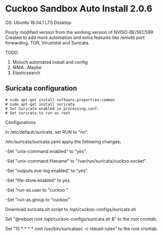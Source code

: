 # Cuckoo Sandbox Auto Install 2.0.6
OS: Ubuntu 18.04.1 LTS Desktop

Poorly modified version from the working version of NVISO-BE/SEC599
Created to add more automation and extra features like remote port forwarding, TOR, Virustotal and Suricata.

TODO
1. Moloch automated install and config
2. IRMA...Maybe
3. Elasticsearch



## Suricata configuration
	# sudo apt-get install software-properties-common
	# sudo apt-get install suricata
	# Set Suricata enabled in processing.conf.
	# Set suricata to run as root	
	 
Configurations

In /etc/default/suricata, set RUN to "no". 

/etc/suricata/suricata.yaml apply the following changes;

-Set "unix-command.enabled" to "yes".

-Set "unix-command.filename" to "/var/run/suricata/cuckoo.socket". 

-Set "outputs.eve-log.enabled" to "yes".

-Set "file-store.enabled" to yes. 

-Set "run-as.user to "cuckoo " 

-Set "run-as.group to "cuckoo" 

Download suricata.sh script to /opt/cuckoo-configs/suricata.sh

Set "@reboot root /opt/cuckoo-configs/suricata.sh &" to the root crontab.

Set "15 * * * * root /usr/bin/suricatasc -c reload-rules" to the root crontab.
